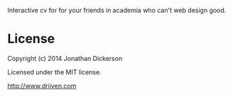 Interactive cv for for your friends in academia who can't web design good.

# License 

Copyright (c) 2014 Jonathan Dickerson

Licensed under the MIT license.

http://www.driiven.com
